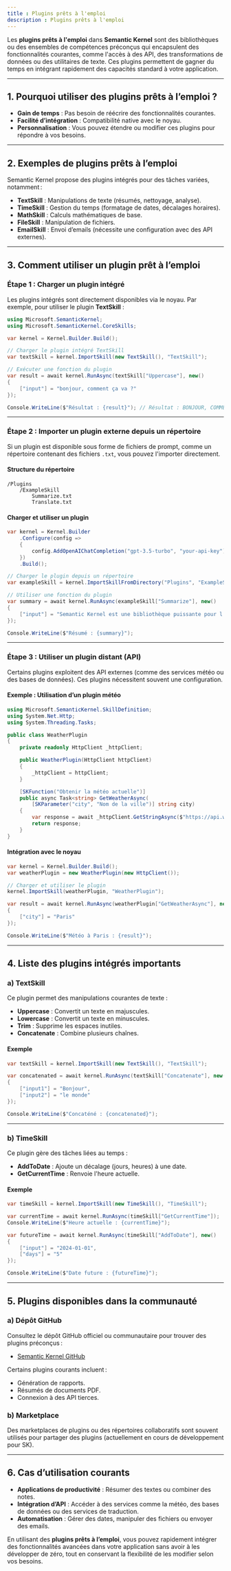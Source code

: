 ```yaml
---
title : Plugins prêts à l'emploi
description : Plugins prêts à l'emploi
---
```



Les **plugins prêts à l'emploi** dans **Semantic Kernel** sont des bibliothèques ou des ensembles de compétences préconçus qui encapsulent des fonctionnalités courantes, comme l'accès à des API, des transformations de données ou des utilitaires de texte. Ces plugins permettent de gagner du temps en intégrant rapidement des capacités standard à votre application.

---

## **1. Pourquoi utiliser des plugins prêts à l’emploi ?**

- **Gain de temps** : Pas besoin de réécrire des fonctionnalités courantes.
- **Facilité d’intégration** : Compatibilité native avec le noyau.
- **Personnalisation** : Vous pouvez étendre ou modifier ces plugins pour répondre à vos besoins.

---

## **2. Exemples de plugins prêts à l’emploi**

Semantic Kernel propose des plugins intégrés pour des tâches variées, notamment :

- **TextSkill** : Manipulations de texte (résumés, nettoyage, analyse).
- **TimeSkill** : Gestion du temps (formatage de dates, décalages horaires).
- **MathSkill** : Calculs mathématiques de base.
- **FileSkill** : Manipulation de fichiers.
- **EmailSkill** : Envoi d’emails (nécessite une configuration avec des API externes).

---

## **3. Comment utiliser un plugin prêt à l’emploi**

### **Étape 1 : Charger un plugin intégré**

Les plugins intégrés sont directement disponibles via le noyau. Par exemple, pour utiliser le plugin **TextSkill** :

```csharp
using Microsoft.SemanticKernel;
using Microsoft.SemanticKernel.CoreSkills;

var kernel = Kernel.Builder.Build();

// Charger le plugin intégré TextSkill
var textSkill = kernel.ImportSkill(new TextSkill(), "TextSkill");

// Exécuter une fonction du plugin
var result = await kernel.RunAsync(textSkill["Uppercase"], new()
{
    ["input"] = "bonjour, comment ça va ?"
});

Console.WriteLine($"Résultat : {result}"); // Résultat : BONJOUR, COMMENT ÇA VA ?
```

---

### **Étape 2 : Importer un plugin externe depuis un répertoire**

Si un plugin est disponible sous forme de fichiers de prompt, comme un répertoire contenant des fichiers `.txt`, vous pouvez l'importer directement.

#### Structure du répertoire

```
/Plugins
    /ExampleSkill
        Summarize.txt
        Translate.txt
```

#### Charger et utiliser un plugin

```csharp
var kernel = Kernel.Builder
    .Configure(config =>
    {
        config.AddOpenAIChatCompletion("gpt-3.5-turbo", "your-api-key");
    })
    .Build();

// Charger le plugin depuis un répertoire
var exampleSkill = kernel.ImportSkillFromDirectory("Plugins", "ExampleSkill");

// Utiliser une fonction du plugin
var summary = await kernel.RunAsync(exampleSkill["Summarize"], new()
{
    ["input"] = "Semantic Kernel est une bibliothèque puissante pour l'intégration de l'IA."
});

Console.WriteLine($"Résumé : {summary}");
```

---

### **Étape 3 : Utiliser un plugin distant (API)**

Certains plugins exploitent des API externes (comme des services météo ou des bases de données). Ces plugins nécessitent souvent une configuration.

#### Exemple : Utilisation d’un plugin météo

```csharp
using Microsoft.SemanticKernel.SkillDefinition;
using System.Net.Http;
using System.Threading.Tasks;

public class WeatherPlugin
{
    private readonly HttpClient _httpClient;

    public WeatherPlugin(HttpClient httpClient)
    {
        _httpClient = httpClient;
    }

    [SKFunction("Obtenir la météo actuelle")]
    public async Task<string> GetWeatherAsync(
        [SKParameter("city", "Nom de la ville")] string city)
    {
        var response = await _httpClient.GetStringAsync($"https://api.weatherapi.com/v1/current.json?key=your-api-key&q={city}");
        return response;
    }
}
```

#### Intégration avec le noyau

```csharp
var kernel = Kernel.Builder.Build();
var weatherPlugin = new WeatherPlugin(new HttpClient());

// Charger et utiliser le plugin
kernel.ImportSkill(weatherPlugin, "WeatherPlugin");

var result = await kernel.RunAsync(weatherPlugin["GetWeatherAsync"], new()
{
    ["city"] = "Paris"
});

Console.WriteLine($"Météo à Paris : {result}");
```

---

## **4. Liste des plugins intégrés importants**

### **a) TextSkill**

Ce plugin permet des manipulations courantes de texte :

- **Uppercase** : Convertit un texte en majuscules.
- **Lowercase** : Convertit un texte en minuscules.
- **Trim** : Supprime les espaces inutiles.
- **Concatenate** : Combine plusieurs chaînes.

#### Exemple

```csharp
var textSkill = kernel.ImportSkill(new TextSkill(), "TextSkill");

var concatenated = await kernel.RunAsync(textSkill["Concatenate"], new()
{
    ["input1"] = "Bonjour",
    ["input2"] = "le monde"
});

Console.WriteLine($"Concaténé : {concatenated}");
```

---

### **b) TimeSkill**

Ce plugin gère des tâches liées au temps :

- **AddToDate** : Ajoute un décalage (jours, heures) à une date.
- **GetCurrentTime** : Renvoie l'heure actuelle.

#### Exemple

```csharp
var timeSkill = kernel.ImportSkill(new TimeSkill(), "TimeSkill");

var currentTime = await kernel.RunAsync(timeSkill["GetCurrentTime"]);
Console.WriteLine($"Heure actuelle : {currentTime}");

var futureTime = await kernel.RunAsync(timeSkill["AddToDate"], new()
{
    ["input"] = "2024-01-01",
    ["days"] = "5"
});

Console.WriteLine($"Date future : {futureTime}");
```

---

## **5. Plugins disponibles dans la communauté**

### **a) Dépôt GitHub**

Consultez le dépôt GitHub officiel ou communautaire pour trouver des plugins préconçus :

- [Semantic Kernel GitHub](https://github.com/microsoft/semantic-kernel)

Certains plugins courants incluent :

- Génération de rapports.
- Résumés de documents PDF.
- Connexion à des API tierces.

### **b) Marketplace**

Des marketplaces de plugins ou des répertoires collaboratifs sont souvent utilisés pour partager des plugins (actuellement en cours de développement pour SK).

---

## **6. Cas d’utilisation courants**

- **Applications de productivité** : Résumer des textes ou combiner des notes.
- **Intégration d’API** : Accéder à des services comme la météo, des bases de données ou des services de traduction.
- **Automatisation** : Gérer des dates, manipuler des fichiers ou envoyer des emails.

En utilisant des **plugins prêts à l’emploi**, vous pouvez rapidement intégrer des fonctionnalités avancées dans votre application sans avoir à les développer de zéro, tout en conservant la flexibilité de les modifier selon vos besoins.
